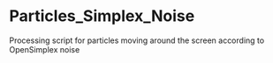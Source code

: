 # Particles_Simplex_Noise
Processing script for particles moving around the screen according to OpenSimplex noise
